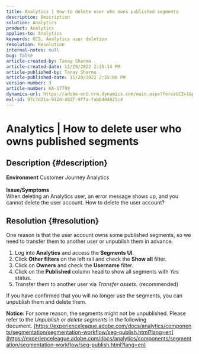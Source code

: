 ```yaml
---
title: Analytics | How to delete user who owns published segments
description: Description
solution: Analytics
product: Analytics
applies-to: Analytics
keywords: KCS, Analytics user deletion
resolution: Resolution
internal-notes: null
bug: false
article-created-by: Tanay Sharma .
article-created-date: 11/29/2022 2:35:14 PM
article-published-by: Tanay Sharma .
article-published-date: 11/29/2022 2:55:00 PM
version-number: 3
article-number: KA-17799
dynamics-url: https://adobe-ent.crm.dynamics.com/main.aspx?forceUCI=1&pagetype=entityrecord&etn=knowledgearticle&id=1db12f03-f36f-ed11-9562-6045bd006239
exl-id: 97c7d21a-912d-482f-9ffa-fabb404825c4
---
```

# Analytics | How to delete user who owns published segments

## Description {#description}

<b>Environment</b>
Customer Journey Analytics
<br> <br><b>Issue/Symptoms</b><br>When deleting an Analytics user, an error message shows up, and you cannot delete the user account. How to delete the user account?<br>

## Resolution {#resolution}




One reason is that the user account owns some published segments, so we need to transfer them to another user or unpublish them in advance.

1. Log into <b>Analytics</b> and access the <b>Segments UI</b>.
2. Click <b>Other filters</b> on the left rail and check the <b>Show all</b> filter.
3. Click on <b>Owners</b> and check the <b>Username</b> filter.
4. Click on the <b>Published</b> column head to show all segments with *Yes* status.
5. Transfer them to another user via *Transfer assets*. (recommended)


If you have confirmed that you will no longer use the segments, you can unpublish them and delete them.



<b>Notice</b>: For some reason, the segments might not be unpublished. Please refer to the *Unpublish or delete segments* in the following document. [https://experienceleague.adobe.com/docs/analytics/components/segmentation/segmentation-workflow/seg-publish.html?lang=en](https://experienceleague.adobe.com/docs/analytics/components/segmentation/segmentation-workflow/seg-publish.html?lang=en)
